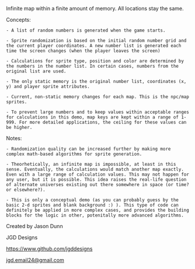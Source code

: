Infinite map within a finite amount of memory. All locations stay the same. 


Concepts:

    - A list of random numbers is generated when the game starts.

    - Sprite randomization is based on the initial random number grid and the current player coordinates. A new number list is generated each time the screen changes (when the player leaves the screen)

    - Calculations for sprite type, position and color are determined by the numbers in the number list. In certain cases, numbers from the original list are used. 

    - The only static memory is the original number list, coordinates (x, y) and player sprite attributes. 

    - Current, non-static memory changes for each map. This is the npc/map sprites. 

    - To prevent large numbers and to keep values within acceptable ranges for calculations in this demo, map keys are kept within a range of 1-999. For more detailed applications, the ceiling for these values can be higher. 
    

Notes:

    - Randomization quality can be increased further by making more complex math-based algorithms for sprite generation.

    - Theorhetically, an infinite map is impossible, at least in this sense. Eventually, the calculations would match another map exactly. Even with a large range of calculation values. This may not happen for any user, but it is possible. This idea raises the real-life question of alternate universes existing out there somewhere in space (or time? or elsewhere?).

    - This is only a conceptual demo (as you can probably guess by the basic 2-d sprites and blank background :) ). This type of code can definitely be applied in more complex cases, and provides the building blocks for the logic in other, potenitally more advanced algorithms.




Created by Jason Dunn

JGD Designs

https://www.github.com/jgddesigns

jgd.email24@gmail.com
